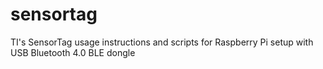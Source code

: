 sensortag
=========

TI's SensorTag usage instructions and scripts for Raspberry Pi setup with USB Bluetooth 4.0 BLE dongle 
